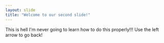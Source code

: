 ```yaml
---
layout: slide
title: "Welcome to our second slide!"
---
```

This is hell I'm never going to learn how to do this properly!!!
Use the left arrow to go back!
